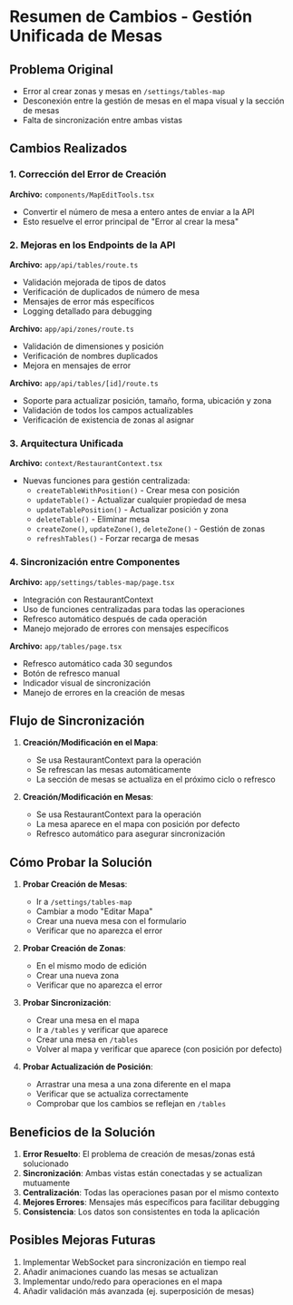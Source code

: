 # Resumen de Cambios - Gestión Unificada de Mesas

## Problema Original
- Error al crear zonas y mesas en `/settings/tables-map`
- Desconexión entre la gestión de mesas en el mapa visual y la sección de mesas
- Falta de sincronización entre ambas vistas

## Cambios Realizados

### 1. Corrección del Error de Creación
**Archivo:** `components/MapEditTools.tsx`
- Convertir el número de mesa a entero antes de enviar a la API
- Esto resuelve el error principal de "Error al crear la mesa"

### 2. Mejoras en los Endpoints de la API

**Archivo:** `app/api/tables/route.ts`
- Validación mejorada de tipos de datos
- Verificación de duplicados de número de mesa
- Mensajes de error más específicos
- Logging detallado para debugging

**Archivo:** `app/api/zones/route.ts`
- Validación de dimensiones y posición
- Verificación de nombres duplicados
- Mejora en mensajes de error

**Archivo:** `app/api/tables/[id]/route.ts`
- Soporte para actualizar posición, tamaño, forma, ubicación y zona
- Validación de todos los campos actualizables
- Verificación de existencia de zonas al asignar

### 3. Arquitectura Unificada

**Archivo:** `context/RestaurantContext.tsx`
- Nuevas funciones para gestión centralizada:
  - `createTableWithPosition()` - Crear mesa con posición
  - `updateTable()` - Actualizar cualquier propiedad de mesa
  - `updateTablePosition()` - Actualizar posición y zona
  - `deleteTable()` - Eliminar mesa
  - `createZone()`, `updateZone()`, `deleteZone()` - Gestión de zonas
  - `refreshTables()` - Forzar recarga de mesas

### 4. Sincronización entre Componentes

**Archivo:** `app/settings/tables-map/page.tsx`
- Integración con RestaurantContext
- Uso de funciones centralizadas para todas las operaciones
- Refresco automático después de cada operación
- Manejo mejorado de errores con mensajes específicos

**Archivo:** `app/tables/page.tsx`
- Refresco automático cada 30 segundos
- Botón de refresco manual
- Indicador visual de sincronización
- Manejo de errores en la creación de mesas

## Flujo de Sincronización

1. **Creación/Modificación en el Mapa**:
   - Se usa RestaurantContext para la operación
   - Se refrescan las mesas automáticamente
   - La sección de mesas se actualiza en el próximo ciclo o refresco

2. **Creación/Modificación en Mesas**:
   - Se usa RestaurantContext para la operación
   - La mesa aparece en el mapa con posición por defecto
   - Refresco automático para asegurar sincronización

## Cómo Probar la Solución

1. **Probar Creación de Mesas**:
   - Ir a `/settings/tables-map`
   - Cambiar a modo "Editar Mapa"
   - Crear una nueva mesa con el formulario
   - Verificar que no aparezca el error

2. **Probar Creación de Zonas**:
   - En el mismo modo de edición
   - Crear una nueva zona
   - Verificar que no aparezca el error

3. **Probar Sincronización**:
   - Crear una mesa en el mapa
   - Ir a `/tables` y verificar que aparece
   - Crear una mesa en `/tables`
   - Volver al mapa y verificar que aparece (con posición por defecto)

4. **Probar Actualización de Posición**:
   - Arrastrar una mesa a una zona diferente en el mapa
   - Verificar que se actualiza correctamente
   - Comprobar que los cambios se reflejan en `/tables`

## Beneficios de la Solución

1. **Error Resuelto**: El problema de creación de mesas/zonas está solucionado
2. **Sincronización**: Ambas vistas están conectadas y se actualizan mutuamente
3. **Centralización**: Todas las operaciones pasan por el mismo contexto
4. **Mejores Errores**: Mensajes más específicos para facilitar debugging
5. **Consistencia**: Los datos son consistentes en toda la aplicación

## Posibles Mejoras Futuras

1. Implementar WebSocket para sincronización en tiempo real
2. Añadir animaciones cuando las mesas se actualizan
3. Implementar undo/redo para operaciones en el mapa
4. Añadir validación más avanzada (ej. superposición de mesas)
